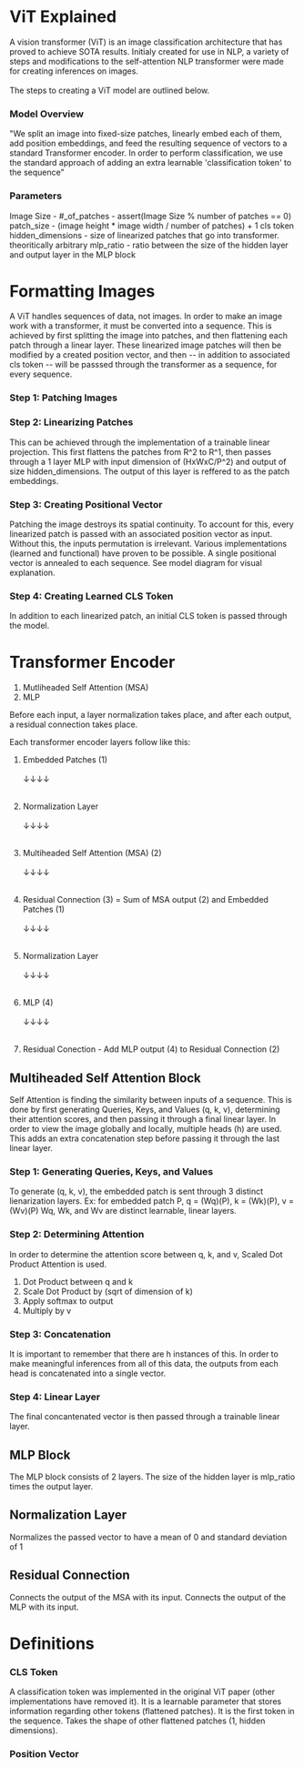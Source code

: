 # ViT Explained
A vision transformer (ViT) is an image classification architecture that has proved to achieve SOTA results.
Initialy created for use in NLP, a variety of steps and modifications to the self-attention NLP transformer were made for creating inferences on images. 
<br></br>
The steps to creating a ViT model are outlined below.

### Model Overview
"We split an image into fixed-size patches, linearly embed each of them,
add position embeddings, and feed the resulting sequence of vectors to a standard Transformer
encoder. In order to perform classification, we use the standard approach of adding an extra learnable
'classification token' to the sequence"

### Parameters
Image Size - 
#_of_patches - assert(Image Size % number of patches == 0)
patch_size - (image height * image width / number of patches) + 1 cls token
hidden_dimensions - size of linearized patches that go into transformer. theoritically arbitrary
mlp_ratio - ratio between the size of the hidden layer and output layer in the MLP block


# Formatting Images
A ViT handles sequences of data, not images. In order to make an image work with a transformer, it must be converted into a sequence. This is achieved by first splitting the image into patches, and then flattening each patch through a linear layer. These linearized image patches will then be modified by a created position vector, and then -- in addition to associated cls token -- will be passsed through the transformer as a sequence, for every sequence. 

### Step 1: Patching Images

### Step 2: Linearizing Patches
This can be achieved through the implementation of a trainable linear projection. This first flattens the patches from R^2 to R^1, then passes through a 1 layer MLP with input dimension of (HxWxC/P^2) and output of size hidden_dimensions. The output of this layer is reffered to as the patch embeddings. 

### Step 3: Creating Positional Vector
Patching the image destroys its spatial continuity. To account for this, every linearized patch is passed with an associated position vector as input. Without this, the inputs permutation is irrelevant. Various implementations (learned and functional) have proven to be possible. A single positional vector is annealed to each sequence. See model diagram for visual explanation. 

### Step 4: Creating Learned CLS Token
In addition to each linearized patch, an initial CLS token is passed through the model. 


# Transformer Encoder

1. Mutliheaded Self Attention (MSA)
2. MLP

Before each input, a layer normalization takes place, and after each output, a residual connection takes place. 

Each transformer encoder layers follow like this: 
1. Embedded Patches (1) 
<br></br>↓↓↓↓<br></br>

2. Normalization Layer 
<br></br>↓↓↓↓<br></br>

3. Multiheaded Self Attention (MSA) (2)
<br></br>↓↓↓↓<br></br>

4. Residual Connection (3) = Sum of MSA output (2) and Embedded Patches (1) 
<br></br>↓↓↓↓<br></br>

5. Normalization Layer 
<br></br>↓↓↓↓<br></br>

6. MLP (4)
<br></br>↓↓↓↓<br></br>

7. Residual Conection - Add MLP output (4) to Residual Connection (2)


## Multiheaded Self Attention Block
Self Attention is finding the similarity between inputs of a sequence. This is done by first generating Queries, Keys, and Values (q, k, v), determining their attention scores, and then passing it through a final linear layer. In order to view the image globally and locally, multiple heads (h) are used. This adds an extra concatenation step before passing it through the last linear layer. 

### Step 1: Generating Queries, Keys, and Values
To generate (q, k, v), the embedded patch is sent through 3 distinct lienarization layers. 
Ex: for embedded patch P, q = (Wq)(P), k = (Wk)(P), v = (Wv)(P)
Wq, Wk, and Wv are distinct learnable, linear layers. 

### Step 2: Determining Attention
In order to determine the attention score between q, k, and v, Scaled Dot Product Attention is used. 
<br>
1. Dot Product between q and k
2. Scale Dot Product by (sqrt of dimension of k)
3. Apply softmax to output
4. Multiply by v

### Step 3: Concatenation
It is important to remember that there are h instances of this. In order to make meaningful inferences from all of this data, the outputs from each head is concatenated into a single vector. 

### Step 4: Linear Layer
The final concantenated vector is then passed through a trainable linear layer. 


## MLP Block
The MLP block consists of 2 layers. The size of the hidden layer is mlp_ratio times the output layer.


## Normalization Layer
Normalizes the passed vector to have a mean of 0 and standard deviation of 1

## Residual Connection
Connects the output of the MSA with its input. 
Connects the output of the MLP with its input.

# Definitions

### CLS Token
A classification token was implemented in the original ViT paper (other implementations have removed it). It is a learnable parameter that stores information regarding other tokens (flattened patches). It is the first token in the sequence. Takes the shape of other flattened patches (1, hidden dimensions).

### Position Vector
